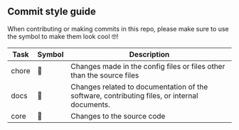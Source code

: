 ## Commit style guide

When contributing or making commits in this repo, please make sure to use the symbol to make them look cool 🤓!

| Task  | Symbol | Description                                                                                  |
| ----- | ------ | -------------------------------------------------------------------------------------------- |
| chore | 🤠     | Changes made in the config files or files other than the source files                        |
| docs  | 🧐     | Changes related to documentation of the software, contributing files, or internal documents. |
| core  | 🥸     | Changes to the source code                                                                   |
